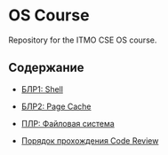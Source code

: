 # OS Course

Repository for the ITMO CSE OS course.

## Содержание

- [БЛР1: Shell](./lab/vtsh/README.md)

- [БЛР2: Page Cache](./lab/vtpc/README.md)

- [ПЛР: Файловая система](./lab/vtfs/README.md)

- [Порядок прохождения Code Review](./doc/code-review.md)
